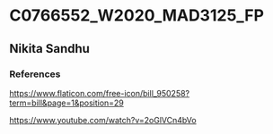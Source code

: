 # C0766552_W2020_MAD3125_FP

## Nikita Sandhu

### References
https://www.flaticon.com/free-icon/bill_950258?term=bill&page=1&position=29

https://www.youtube.com/watch?v=2oGlVCn4bVo
